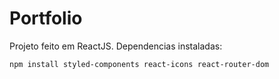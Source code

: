 
# Portfolio
Projeto feito em ReactJS. Dependencias instaladas:
```
npm install styled-components react-icons react-router-dom
```
